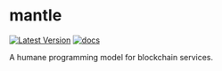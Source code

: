 # mantle

[![Latest Version](https://img.shields.io/crates/v/mantle.svg)](https://crates.io/crates/mantle)
[![docs](https://docs.rs/mantle/badge.svg)](https://docs.rs/mantle)

A humane programming model for blockchain services.
